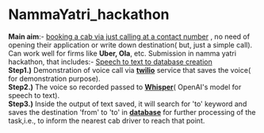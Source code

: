 # NammaYatri_hackathon
<b>Main aim</b>:- <ins> booking a cab via just calling at a contact number</ins> , no need of opening their application or write down destination( but, just a simple call).  Can work well for firms like <b>Uber, Ola</b>, etc.
Submission in namma yatri hackathon, that includes:- <ins>Speech to text to database creation</ins> </br>
<b>Step1.)</b> Demonstration of voice call via <b><ins>twilio</ins></b> service that saves the voice( for demonstration purpose).</br>
<b>Step2.)</b> The voice so recorded passed to <b><ins>Whisper</ins></b>( OpenAI's model for speech to text).</br>
<b>Step3.)</b> Inside the output of text saved, it will search for 'to' keyword and saves the destination 'from' to 'to' in <b><ins>database</b></ins> for further processing of the task,i.e., to inform the nearest cab driver to reach that point.

